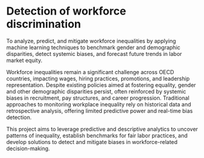 # Detection of workforce discrimination

To analyze, predict, and mitigate workforce inequalities by applying machine learning techniques to benchmark gender and demographic disparities, detect systemic biases, and forecast future trends in labor market equity.

Workforce inequalities remain a significant challenge across OECD countries, impacting wages, hiring practices, promotions, and leadership representation. Despite existing policies aimed at fostering equality, gender and other demographic disparities persist, often reinforced by systemic biases in recruitment, pay structures, and career progression. Traditional approaches to monitoring workplace inequality rely on historical data and retrospective analysis, offering limited predictive power and real-time bias detection.

This project aims to leverage predictive and descriptive analytics to uncover patterns of inequality, establish benchmarks for fair labor practices, and develop solutions to detect and mitigate biases in workforce-related decision-making.
